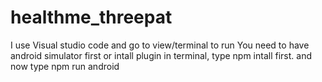 # healthme_threepat

I use Visual studio code and go to view/terminal to run
You need to have android simulator first or intall plugin
in terminal, type npm intall first. 
and now type npm run android
